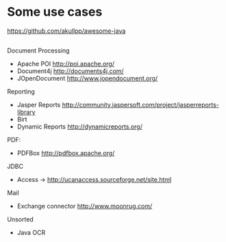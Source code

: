 
# Some use cases

https://github.com/akullpp/awesome-java

## 
Document Processing
 - Apache POI http://poi.apache.org/
 - Document4j http://documents4j.com/
 - JOpenDocument http://www.jopendocument.org/

Reporting
- Jasper Reports http://community.jaspersoft.com/project/jasperreports-library
- Birt
- Dynamic Reports http://dynamicreports.org/

PDF:

- PDFBox http://pdfbox.apache.org/

JDBC
- Access -> http://ucanaccess.sourceforge.net/site.html

Mail
- Exchange connector http://www.moonrug.com/

Unsorted
- Java OCR

